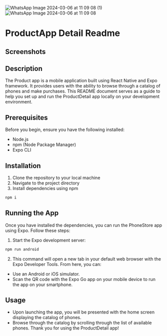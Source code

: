 
![WhatsApp Image 2024-03-06 at 11 09 08 (1)](https://github.com/MRNickdown01/Product_detail/assets/76591369/ecc6fd21-95d7-43b4-972e-cdbbfc5e59bf)
![WhatsApp Image 2024-03-06 at 11 09 08](https://github.com/MRNickdown01/Product_detail/assets/76591369/e2840718-70c3-48a1-9bde-abdf5ac26488)

# ProductApp Detail Readme
## Screenshots
## Description
The Product app is a mobile application built using React Native and Expo framework. It provides users with the ability to browse through a catalog of phones and make purchases. This README document serves as a guide to help you set up and run the ProductDetail app locally on your development environment.
## Prerequisites
Before you begin, ensure you have the following installed:
- Node.js
- npm (Node Package Manager)
- Expo CLI
## Installation
1. Clone the repository to your local machine
2. Navigate to the project directory
3. Install dependencies using npm
```bash
npm i
```
## Running the App
Once you have installed the dependencies, you can run the PhoneStore app using Expo. Follow these steps:
1. Start the Expo development server:
```bash
npm run android
```
2. This command will open a new tab in your default web browser with the Expo Developer Tools. From here, you can:
- Use an Android or iOS simulator.
- Scan the QR code with the Expo Go app on your mobile device to run the app on your smartphone.
## Usage
- Upon launching the app, you will be presented with the home screen displaying the catalog of phones.
- Browse through the catalog by scrolling through the list of available phones.
Thank you for using the ProductDetail app!
